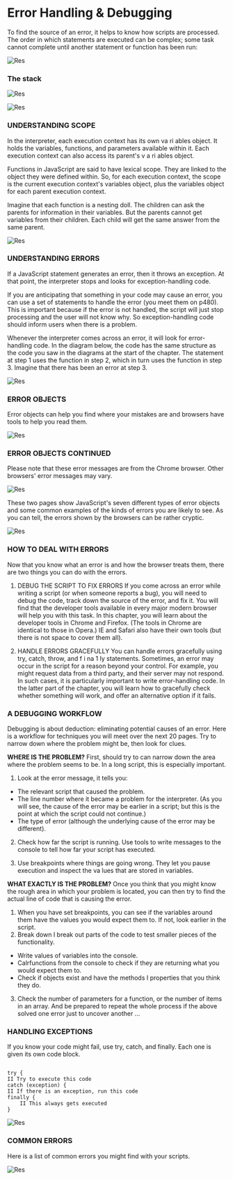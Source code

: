 # Error Handling & Debugging

To find the source of an error, it helps to know how scripts are processed. The order in which statements are executed can be complex; some task cannot complete until another statement or function has been run:

![Res](images/oe.png)

### The stack

![Res](images/oe2.png)

![Res](images/oe3.png)

### UNDERSTANDING SCOPE

In the interpreter, each execution context has its own va ri ables object.
It holds the variables, functions, and parameters available within it.
Each execution context can also access its parent's v a ri ables object.

Functions in JavaScript are said to have lexical scope. They are linked to the object they were defined within.
So, for each execution context, the scope is the current execution context's variables object, plus the
variables object for each parent execution context.

Imagine that each function is a nesting doll. The children can ask the parents for information in
their variables. But the parents cannot get variables from their children. Each child will get the same
answer from the same parent.

![Res](images/oe4.png)

### UNDERSTANDING ERRORS

If a JavaScript statement generates an error, then it throws an exception.
At that point, the interpreter stops and looks for exception-handling code.

If you are anticipating that something in your code may cause an error, you can use a set of statements
to handle the error (you meet them on p480). This is important because if the error is not handled,
the script will just stop processing and the user will not know why. So exception-handling code should
inform users when there is a problem.

Whenever the interpreter comes across an error, it will look for error-handling code. In the diagram
below, the code has the same structure as the code you saw in the diagrams at the start of the chapter.
The statement at step 1 uses the function in step 2, which in turn uses the function in step 3. Imagine
that there has been an error at step 3.

![Res](images/oe5.png)


### ERROR OBJECTS

Error objects can help you find where your mistakes are and browsers have tools to help you read them.

![Res](images/oe6.png)

### ERROR OBJECTS CONTINUED

Please note that these error messages are from the Chrome browser. Other browsers' error messages may vary.

![Res](images/oe7.png)

These two pages show JavaScript's seven different types of error objects and some common examples of the kinds of errors you are likely to see. As you can tell, the errors shown by the browsers can be rather cryptic.

![Res](images/oe8.png)


### HOW TO DEAL WITH ERRORS

Now that you know what an error is and how the browser treats them, there are two things you can do with the errors.

1. DEBUG THE SCRIPT TO FIX ERRORS
If you come across an error while writing a script (or when someone reports a bug), you will need to
debug the code, track down the source of the error, and fix it. You will find that the developer tools available in every major modern browser will help you with this task. In this chapter, you will learn about the
developer tools in Chrome and Firefox. (The tools in Chrome are identical to those in Opera.)
IE and Safari also have their own tools (but there is not space to cover them all).

2. HANDLE ERRORS GRACEFULLY
You can handle errors gracefully using try, catch, throw, and f i na 1 ly statements. Sometimes, an error may occur in the script for a reason beyond your control. For example, you might request data from a third party, and their server may not respond. In such cases, it is particularly important to write error-handling code.
In the latter part of the chapter, you will learn how to gracefully check whether something will work, and
offer an alternative option if it fails.


### A DEBUGGING WORKFLOW

Debugging is about deduction: eliminating potential causes of an error. Here is a workflow for techniques you will meet over the next 20 pages. Try to narrow down where the problem might be, then look for clues.

**WHERE IS THE PROBLEM?**
First, should try to can narrow down the area where the problem seems to be. In a long script, this is
especially important.
1. Look at the error message, it tells you:

* The relevant script that caused the problem.
* The line number where it became a problem for the interpreter. (As you will see, the cause of
the error may be earlier in a script; but this is the point at which the script could not continue.)
* The type of error (although the underlying cause of the error may be different).

2. Check how far the script is running. Use tools to write messages to the console to tell
how far your script has executed.

3. Use breakpoints where things are going wrong. They let you pause execution and inspect the va lues
that are stored in variables.

**WHAT EXACTLY IS THE PROBLEM?**
Once you think that you might know the rough area in which your problem is located, you can then try to
find the actual line of code that is causing the error.

1. When you have set breakpoints, you can see if the variables around them have the values you would expect them to. If not, look earlier in the script.
2. Break down I break out parts of the code to test smaller pieces of the functionality.

* Write values of variables into the console.
* Calrfunctions from the console to check if they are returning what you would expect them to.
* Check if objects exist and have the methods I properties that you think they do.

3. Check the number of parameters for a function, or the number of items in an array. And be prepared to repeat the whole process if the above solved one error just to uncover another ...


### HANDLING EXCEPTIONS

If you know your code might fail, use try, catch, and finally. Each one is given its own code block.

```

try {
II Try to execute this code
catch (exception) {
II If there is an exception, run this code
finally {
    II This always gets executed
}

```

![Res](images/tc.png)


### COMMON ERRORS
Here is a list of common errors you might find with your scripts.

![Res](images/ce3.png)
